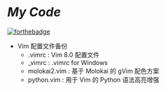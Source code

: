 # *My Code*

[![forthebadge](http://forthebadge.com/images/badges/built-with-love.svg)](http://forthebadge.com)

- Vim 配置文件备份
  + .vimrc : Vim 8.0 配置文件
  + _vimrc : .vimrc for Windows
  + molokai2.vim : 基于 Molokai 的 gVim 配色方案
  + python.vim : 用于 Vim 的 Python 语法高亮增强